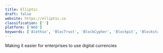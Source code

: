 ```yaml
---
title: Elliptic
draft: false 
website: https://elliptic.co
classification: ['']
platform: ['Web']
keywords: ['Alethio', 'BlocTrust', 'BlockCypher', 'Blockpit', 'Blockstack', 'Deqode', 'Hyperledger', 'Netki', 'ShoBadge']
---
```

Making it easier for enterprises to use digital currencies